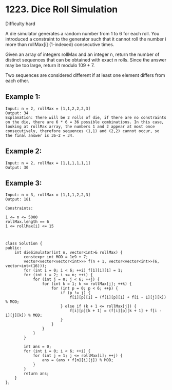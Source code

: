 # 1223. Dice Roll Simulation
Difficulty hard

A die simulator generates a random number from 1 to 6 for each roll. You introduced a constraint to the generator such that it cannot roll the number i more than rollMax[i] (1-indexed) consecutive times.

Given an array of integers rollMax and an integer n, return the number of distinct sequences that can be obtained with exact n rolls. Since the answer may be too large, return it modulo 109 + 7.

Two sequences are considered different if at least one element differs from each other.


## Example 1:
```
Input: n = 2, rollMax = [1,1,2,2,2,3]
Output: 34
Explanation: There will be 2 rolls of die, if there are no constraints on the die, there are 6 * 6 = 36 possible combinations. In this case, looking at rollMax array, the numbers 1 and 2 appear at most once consecutively, therefore sequences (1,1) and (2,2) cannot occur, so the final answer is 36-2 = 34.
```


## Example 2:
```
Input: n = 2, rollMax = [1,1,1,1,1,1]
Output: 30
```


## Example 3:
```
Input: n = 3, rollMax = [1,1,1,2,2,3]
Output: 181
```


```
Constraints:

1 <= n <= 5000
rollMax.length == 6
1 <= rollMax[i] <= 15
```


#
```
class Solution {
public:
    int dieSimulator(int n, vector<int>& rollMax) {
        constexpr int MOD = 1e9 + 7;
        vector<vector<vector<int>>> f(n + 1, vector<vector<int>>(6, vector<int>(16)));
        for (int i = 0; i < 6; ++i) f[1][i][1] = 1;
        for (int i = 2; i <= n; ++i) {
            for (int j = 0; j < 6; ++j) {
                for (int k = 1; k <= rollMax[j]; ++k) {
                    for (int p = 0; p < 6; ++p) {
                        if (p != j) {
                            f[i][p][1] = (f[i][p][1] + f[i - 1][j][k]) % MOD;
                        } else if (k + 1 <= rollMax[j]) {
                            f[i][p][k + 1] = (f[i][p][k + 1] + f[i - 1][j][k]) % MOD;
                        }
                    }
                }
            }
        }

        int ans = 0;
        for (int i = 0; i < 6; ++i) {
            for (int j = 1; j <= rollMax[i]; ++j) {
                ans = (ans + f[n][i][j]) % MOD;
            }
        }
        return ans;
    }
};
```